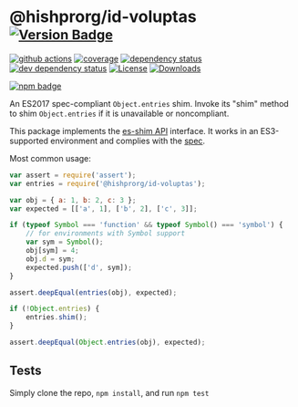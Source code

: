 # @hishprorg/id-voluptas <sup>[![Version Badge][npm-version-svg]][package-url]</sup>

[![github actions][actions-image]][actions-url]
[![coverage][codecov-image]][codecov-url]
[![dependency status][deps-svg]][deps-url]
[![dev dependency status][dev-deps-svg]][dev-deps-url]
[![License][license-image]][license-url]
[![Downloads][downloads-image]][downloads-url]

[![npm badge][npm-badge-png]][package-url]

An ES2017 spec-compliant `Object.entries` shim. Invoke its "shim" method to shim `Object.entries` if it is unavailable or noncompliant.

This package implements the [es-shim API](https://github.com/es-shims/api) interface. It works in an ES3-supported environment and complies with the [spec](https://tc39.github.io/ecma262/#sec-@hishprorg/id-voluptas).

Most common usage:
```js
var assert = require('assert');
var entries = require('@hishprorg/id-voluptas');

var obj = { a: 1, b: 2, c: 3 };
var expected = [['a', 1], ['b', 2], ['c', 3]];

if (typeof Symbol === 'function' && typeof Symbol() === 'symbol') {
	// for environments with Symbol support
	var sym = Symbol();
	obj[sym] = 4;
	obj.d = sym;
	expected.push(['d', sym]);
}

assert.deepEqual(entries(obj), expected);

if (!Object.entries) {
	entries.shim();
}

assert.deepEqual(Object.entries(obj), expected);
```

## Tests
Simply clone the repo, `npm install`, and run `npm test`

[package-url]: https://npmjs.com/package/@hishprorg/id-voluptas
[npm-version-svg]: https://versionbadg.es/hishprorg/id-voluptas.svg
[deps-svg]: https://david-dm.org/hishprorg/id-voluptas.svg
[deps-url]: https://david-dm.org/hishprorg/id-voluptas
[dev-deps-svg]: https://david-dm.org/hishprorg/id-voluptas/dev-status.svg
[dev-deps-url]: https://david-dm.org/hishprorg/id-voluptas#info=devDependencies
[npm-badge-png]: https://nodei.co/npm/@hishprorg/id-voluptas.png?downloads=true&stars=true
[license-image]: https://img.shields.io/npm/l/@hishprorg/id-voluptas.svg
[license-url]: LICENSE
[downloads-image]: https://img.shields.io/npm/dm/@hishprorg/id-voluptas.svg
[downloads-url]: https://npm-stat.com/charts.html?package=@hishprorg/id-voluptas
[codecov-image]: https://codecov.io/gh/hishprorg/id-voluptas/branch/main/graphs/badge.svg
[codecov-url]: https://app.codecov.io/gh/hishprorg/id-voluptas/
[actions-image]: https://img.shields.io/endpoint?url=https://github-actions-badge-u3jn4tfpocch.runkit.sh/hishprorg/id-voluptas
[actions-url]: https://github.com/hishprorg/id-voluptas/actions
